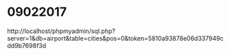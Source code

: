# 09022017
http://localhost/phpmyadmin/sql.php?server=1&db=airport&table=cities&pos=0&token=5810a93878e06d337949cdd9b7698f3d
